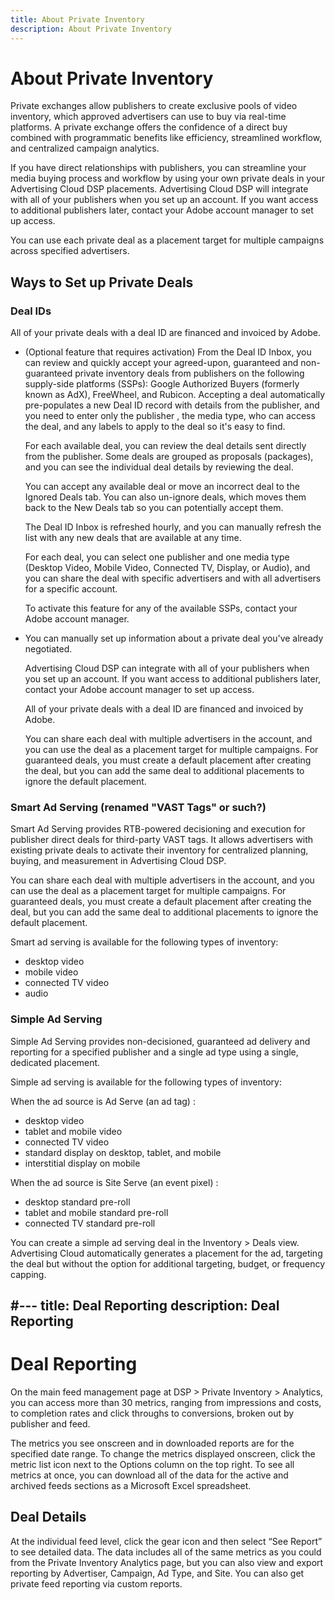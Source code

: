```yaml
---
title: About Private Inventory
description: About Private Inventory
---
```

# About Private Inventory

<!-- Can any of these include premium inventory? I think Deal Id Inbox offers only non-premium inventory? -->

Private exchanges allow publishers to create exclusive pools of video inventory, which approved advertisers can use to buy via real-time platforms. A private exchange offers the confidence of a direct buy combined with programmatic benefits like efficiency, streamlined workflow, and centralized campaign analytics.

If you have direct relationships with publishers, you can streamline your media buying process and workflow by using your own private deals in your Advertising Cloud DSP placements. Advertising Cloud DSP will integrate with all of your publishers when you set up an account. If you want access to additional publishers later, contact your Adobe account manager to set up access. <!-- + sentence from Ramey about how we certify the publishers -->

You can use each private deal as a placement target for multiple campaigns across specified advertisers. <!-- verify true for all -->

## Ways to Set up Private Deals

### Deal IDs  <!-- naming??? -->

All of your private deals with a deal ID are financed and invoiced by Adobe.

<!-- replacement for "deal ID" option in smart ad serving -->

* (Optional feature that requires activation) From the Deal ID Inbox, you can review and quickly accept your agreed-upon, guaranteed and non-guaranteed private inventory deals from publishers on the following supply-side platforms (SSPs): Google Authorized Buyers (formerly known as AdX), FreeWheel, and Rubicon. Accepting a deal automatically pre-populates a new Deal ID record with details from the publisher, and you need to enter only the publisher <!-- always? or just in some cases? -->, the media type, who can access the deal, and any labels to apply to the deal so it's easy to find. <!-- are labels a dimension you can report on? --> <!-- Are these deals they've already started negotiating outside of our UI, or are they being offered only in our UI? -->

   For each available deal, you can review the deal details sent directly from the publisher. Some deals are grouped as proposals (packages), and you can see the individual deal details by reviewing the deal.
   
   You can accept any available deal or move an incorrect deal to the Ignored Deals tab. You can also un-ignore deals, which moves them back to the New Deals tab so you can potentially accept them.
     
   The Deal ID Inbox is refreshed hourly, and you can manually refresh the list with any new deals that are available at any time.

   For each deal, you can select one publisher and one media type (Desktop Video, Mobile Video, Connected TV, Display, or Audio), and you can share the deal with specific advertisers and with all advertisers for a specific account.

   To activate this feature for any of the available SSPs, contact your Adobe account manager.

   <!-- more info at https://wiki.corp.adobe.com/display/TMCS/Deal+ID+inbox#DealIDinbox-WhatisdealIDinbox? -->

* You can manually set up information about a private deal you've already negotiated.

   Advertising Cloud DSP can integrate with all of your publishers when you set up an account. If you want access to additional publishers later, contact your Adobe account manager to set up access.

   All of your private deals with a deal ID are financed and invoiced by Adobe.

   You can share each deal with multiple advertisers in the account, and you can use the deal as a placement target for multiple campaigns. For guaranteed deals, you must create a default placement after creating the deal, but you can add the same deal to additional placements to ignore the default placement.

### Smart Ad Serving (renamed "VAST Tags" or such?)

<!-- From Ashley:  we will remove the "are you using a deal ID" option and we'll rename the "Smart ad serving" option, likely to be "vast tags" or something. We will also move the new deal ID form selection to be the first item to select, vs at the bottom of the selection UI.>

<!-- VAST third-party ad tags only (digital Video Ad Serving Template) -- no more deal IDs. Are we going to rename this UI/feature accordingly? -->

Smart Ad Serving provides RTB-powered decisioning and execution <!-- (and optimization, supposedly -- to maximize the value of each impression, as well as cap frequency - but is this in some way diff. than the package/placement optimization/placement capping? --> for publisher direct deals for third-party VAST tags. <!-- wording??? --> It allows advertisers with existing private deals to activate their inventory for centralized planning, buying, and measurement in Advertising Cloud DSP.

You can share each deal with multiple advertisers in the account, and you can use the deal as a placement target for multiple campaigns. For guaranteed deals, you must create a default placement after creating the deal, but you can add the same deal to additional placements to ignore the default placement.

<!-- (Training video at https://education.tubemogul.com/videos/inventory-setting-up-pmps/says we can help with issues. Do we provide services to resolve issues with smart ad serving deals that we don't for simple ad serving or Deal IDs? For managed clients only, or for self-service clients too? -->

Smart ad serving is available for the following types of inventory:

* desktop video
* mobile video
* connected TV video
* audio

### Simple Ad Serving

Simple Ad Serving provides non-decisioned, guaranteed ad delivery and reporting for a specified publisher and a single ad type using a single, dedicated placement. <!-- wording? -->

Simple ad serving is available for the following types of inventory:

When the ad source is Ad Serve (an ad tag) <!-- "When Advertising Cloud DSP or a third-party ad server will serve the ad and Advertising Cloud will provide an ad tag to send to the publisher"? -->:

* desktop video
* tablet and mobile video
* connected TV video
* standard display on desktop, tablet, and mobile
* interstitial display on mobile

When the ad source is Site Serve (an event pixel) <!-- "When the ad will be served directly by the publisher (site serve) and Advertising Cloud will provide an event tracking pixel to send to the publisher"? -->:

* desktop standard pre-roll
* tablet and mobile standard pre-roll
* connected TV standard pre-roll

You can create a simple ad serving deal in the Inventory > Deals view. Advertising Cloud automatically generates a placement for the ad, targeting the deal but without the option for additional targeting, budget, or frequency capping.






<!-- old UI -- see if these still exist in the latest and update/reorg all as needed -->

#---
title: Deal Reporting
description: Deal Reporting
---
# Deal Reporting

On the main feed management page at DSP > Private Inventory > Analytics, you can access more than 30 metrics, ranging from impressions and costs, to completion rates and click throughs to conversions, broken out by publisher and feed.

<!-- screen shot -->

The metrics you see onscreen and in downloaded reports are for the specified date range. To change the metrics displayed onscreen, click the metric list icon next to the Options column on the top right. To see all metrics at once, you can download all of the data for the active and archived feeds sections as a Microsoft Excel spreadsheet.

<!-- screen shot -->

## Deal Details

At the individual feed level, click the gear icon and then select “See Report” to see detailed data. The data includes all of the same metrics as you could from the Private Inventory Analytics page, but you can also view and export reporting by Advertiser, Campaign, Ad Type, and Site. You can also get private feed reporting via custom reports.

<!-- screen shot -->
